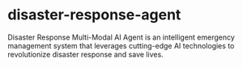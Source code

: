 # disaster-response-agent
Disaster Response Multi-Modal AI Agent is an intelligent emergency management system that leverages cutting-edge AI technologies to revolutionize disaster response and save lives.
